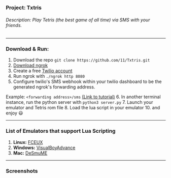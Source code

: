 ### Project: Txtris
###### Description: Play Tetris (the best game of all time) via SMS with your friends.

---

### Download & Run: 
1. Download the repo `git clone https://github.com/11/Txtris.git`
2. [Download ngrok](https://ngrok.com/download)
3. Create a free [Twilio account](https://www.twilio.com/try-twilio)
4. Run ngrok with `./ngrok http 8080`
5. Configure twilio's SMS webhook within your twilio dashboard to be the generated ngrok's forwarding address.

Example: `<forwarding address>/sms` [(Link to tutorial)](https://www.twilio.com/blog/2017/03/building-python-web-apps-with-flask.html)
6. In another terminal instance, run the python server with `python3 server.py` 
7. Launch your emulator and Tetris rom file
8. Load the lua script in your emulator
10. and enjoy :smiley:

---

### List of Emulators that support Lua Scripting
1. <b>Linux:</b> [FCEUX](https://apps.ubuntu.com/cat/applications/oneiric/fceux/)
2. <b>Windows:</b> [VisualBoyAdvance](https://sourceforge.net/projects/vbam/)
3. <b>Mac:</b> [DeSmuME](http://desmume.org/)

---

### Screenshots
